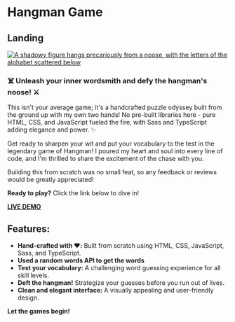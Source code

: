 # Hangman Game

## Landing

<a href="https://alil0l.github.io/Hangman-game-TS/" target="_blank">![A shadowy figure hangs precariously from a noose, with the letters of the alphabet scattered below](https://github.com/Alil0l/Hangman-game-TS/assets/137832626/9647afc2-3ead-4904-a9fe-75511878baae)</a>

### ☠️ **Unleash your inner wordsmith and defy the hangman's noose!** ⚔️

This isn't your average game; it's a handcrafted puzzle odyssey built from the ground up with my own two hands!  No pre-built libraries here - pure HTML, CSS, and JavaScript fueled the fire, with Sass and TypeScript adding elegance and power. ✨

Get ready to sharpen your wit and put your vocabulary to the test in the legendary game of Hangman! I poured my heart and soul into every line of code, and I'm thrilled to share the excitement of the chase with you. 

Building this from scratch was no small feat, so any feedback or reviews would be greatly appreciated! 

**Ready to play?**  Click the link below to dive in!

<a href="https://alil0l.github.io/Hangman-game-TS/" target="_blank">**LIVE DEMO**</a>

## Features:

* **Hand-crafted with ❤️:** Built from scratch using HTML, CSS, JavaScript, Sass, and TypeScript.
* **Used a random words API to get the words**
* **Test your vocabulary:** A challenging word guessing experience for all skill levels.
* **Deft the hangman!** Strategize your guesses before you run out of lives.
* **Clean and elegant interface:** A visually appealing and user-friendly design.

**Let the games begin!**
